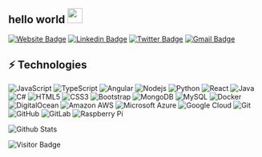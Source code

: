 ## hello world <img src="https://raw.githubusercontent.com/brignano/brignano/main/wave.gif" width="30px">

[![Website Badge](https://img.shields.io/badge/-brignano.io-000?style=flat-square&labelColor=000&logo=google-chrome&link=https://brignano.io)](https://brignano.io)
[![Linkedin Badge](https://img.shields.io/badge/-brignano-blue?style=flat-square&logo=Linkedin&logoColor=white&link=https://www.linkedin.com/in/brignano/)](https://www.linkedin.com/in/brignano/)
[![Twitter Badge](https://img.shields.io/badge/-@brignano-1DA1F2?style=flat-square&logo=twitter&logoColor=white&link=https://instagram.com/bri/)](https://instagram.com/kanna6501)
[![Gmail Badge](https://img.shields.io/badge/-anthonybrignano@gmail.com-c14438?style=flat-square&logo=Gmail&logoColor=white&link=mailto:anthonybrignano@gmail.com)](mailto:anthonybrignano@gmail.com)

## ⚡ Technologies

![JavaScript](https://img.shields.io/badge/-JavaScript-black?style=flat-square&logo=javascript)
![TypeScript](https://img.shields.io/badge/-TypeScript-007ACC?style=flat-square&logo=typescript)
![Angular](https://img.shields.io/badge/-Angular-DD0031?style=flat-square&logo=Angular)
![Nodejs](https://img.shields.io/badge/-Nodejs-black?style=flat-square&logo=Node.js)
![Python](https://img.shields.io/badge/-Python-black?style=flat-square&logo=Python)
![React](https://img.shields.io/badge/-React-black?style=flat-square&logo=react)
![Java](https://img.shields.io/badge/-java-E34A86?style=flat-square&logo=java)
![C#](https://img.shields.io/badge/-C#-00599C?style=flat-square&logo=c)
![HTML5](https://img.shields.io/badge/-HTML5-E34F26?style=flat-square&logo=html5&logoColor=white)
![CSS3](https://img.shields.io/badge/-CSS3-1572B6?style=flat-square&logo=css3)
![Bootstrap](https://img.shields.io/badge/-Bootstrap-563D7C?style=flat-square&logo=bootstrap)
![MongoDB](https://img.shields.io/badge/-MongoDB-black?style=flat-square&logo=mongodb)
![MySQL](https://img.shields.io/badge/-MySQL-black?style=flat-square&logo=mysql)
![Docker](https://img.shields.io/badge/-Docker-black?style=flat-square&logo=docker)
![DigitalOcean](https://img.shields.io/badge/-Digital%20Ocean-darkblue?style=flat-square&logo=digitalocean)
![Amazon AWS](https://img.shields.io/badge/Amazon%20AWS-232F3E?style=flat-square&logo=amazon-aws)
![Microsoft Azure](https://img.shields.io/badge/Microsoft%20Azure-232F7E?style=flat-square&logo=microsoft-azure)
![Google Cloud](https://img.shields.io/badge/Google%20Cloud-black?style=flat-square&logo=google-cloud)
![Git](https://img.shields.io/badge/-Git-black?style=flat-square&logo=git)
![GitHub](https://img.shields.io/badge/-GitHub-181717?style=flat-square&logo=github)
![GitLab](https://img.shields.io/badge/-GitLab-FCA121?style=flat-square&logo=gitlab)
![Raspberry Pi](https://img.shields.io/badge/-Raspberry%20Pi-C51A4A?style=flat-square&logo=Raspberry-Pi)

![Github Stats](https://github-readme-stats.vercel.app/api?username=brignano&count_private=true&show_icons=true&include_all_commits=true)

![Visitor Badge](https://visitor-badge.laobi.icu/badge?page_id=brignano.brignano)
